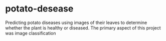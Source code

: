 # potato-desease
Predicting potato diseases using images of their leaves to determine whether the plant is healthy or diseased. The primary aspect of this project was image classification
